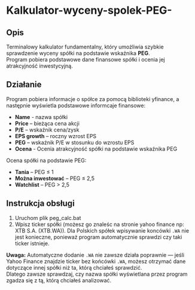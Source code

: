 # Kalkulator-wyceny-spolek-PEG-

## Opis

Terminalowy kalkulator fundamentalny, który umożliwia szybkie sprawdzenie wyceny spółki na podstawie wskaźnika **PEG**.  
Program pobiera podstawowe dane finansowe spółki i ocenia jej atrakcyjność inwestycyjną.

## Działanie

Program pobiera informacje o spółce za pomocą biblioteki yfinance, a następnie wyświetla podstawowe informcaje finansowe:

  * **Name** - nazwa spółki
  * **Price** – bieżąca cena akcji
  * **P/E** – wskaźnik cena/zysk
  * **EPS growth** – roczny wzrost EPS
  * **PEG** – wskaźnik P/E w stosunku do wzrostu EPS
  * **Ocena** - Ocenia atrakcyjność spółki na podstawie wskaźnika PEG

Ocena spółki na podstawie PEG:
  * **Tania** – PEG ≤ 1
  * **Można inwestować** – PEG ≤ 2,5
  * **Watchlist** – PEG > 2,5

## Instrukcja obsługi

1. Uruchom plik peg_calc.bat
2. Wpisz ticker spółki (możesz go znaleśc na stronie yahoo finance np: XTB S.A. (XTB.WA)). Dla Polskich spółek wpisywanie koncówki `.WA` nie jest konieczne, ponieważ program automatycznie sprawdzi czy taki ticker istnieje.
   
**Uwaga:** Automatyczne dodanie `.WA` nie zawsze działa poprawnie — jeśli Yahoo Finance znajdzie ticker bez końcówki `.WA`, możesz otrzymać dane dotyczące innej spółki niż ta, którą chciałeś sprawdzić.  
Dlatego zawsze sprawdzaj, czy nazwa spółki wyświetlana przez program zgadza się z tą, którą chciałeś analizować.
